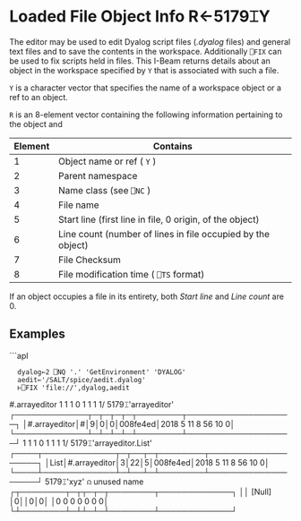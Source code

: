 
<!-- Hidden search keywords -->
<div style="display: none;">
  5179⌶
</div>






<h1 class="heading"><span class="name">Loaded File Object Info</span> <span class="command">R←5179⌶Y</span></h1>



The editor may be used to edit Dyalog script files (*.dyalog* files) and general text files and to save the contents in the workspace. Additionally `⎕FIX` can be used to fix scripts held in files. This I-Beam returns details about an object in the workspace specified by `Y` that is associated with such a file.


`Y` is a character vector that specifies the name of a workspace object or a ref to an object.


`R` is an 8-element vector containing the following information pertaining to the object and


|Element|Contains                                                   |
|-------|-----------------------------------------------------------|
|1      |Object name or ref ( `Y` )                                 |
|2      |Parent namespace                                           |
|3      |Name class (see `⎕NC` )                                    |
|4      |File name                                                  |
|5      |Start line (first line in file, 0 origin, of the object)   |
|6      |Line count (number of lines in file occupied by the object)|
|7      |File Checksum                                              |
|8      |File modification time ( `⎕TS` format)                     |


If an object occupies a file in its entirety, both *Start line* and *Line count* are 0.


<h2 class="example">Examples</h2>
```apl

      dyalog←2 ⎕NQ '.' 'GetEnvironment' 'DYALOG' 
      aedit←'/SALT/spice/aedit.dyalog'
      ⊢⎕FIX 'file://',dyalog,aedit
#.arrayeditor
      1 1 1 0 1 1 1 1/ 5179⌶'arrayeditor'
┌─────────────┬─┬─┬─┬─┬────────┬───────────────────┐
│#.arrayeditor│#│9│0│0│008fe4ed│2018 5 11 8 56 10 0│
└─────────────┴─┴─┴─┴─┴────────┴───────────────────┘
      1 1 1 0 1 1 1 1/ 5179⌶'arrayeditor.List'
┌────┬─────────────┬─┬──┬─┬────────┬───────────────────┐
│List│#.arrayeditor│3│22│5│008fe4ed│2018 5 11 8 56 10 0│
└────┴─────────────┴─┴──┴─┴────────┴───────────────────┘
      5179⌶'xyz' ⍝ unused name
┌┬────────┬─┬┬─┬─┬────────┬─────────────┐
││ [Null] │0││0│0│        │0 0 0 0 0 0 0│
└┴────────┴─┴┴─┴─┴────────┴─────────────┘
	
```


